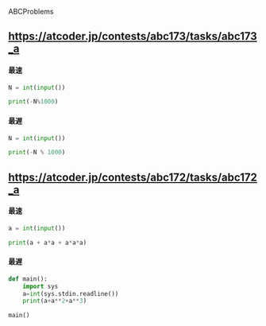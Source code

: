 ABCProblems

## https://atcoder.jp/contests/abc173/tasks/abc173_a

#### 最速

```python
N = int(input())

print(-N%1000)
```

#### 最遅

```python
N = int(input())

print(-N % 1000)
```

## https://atcoder.jp/contests/abc172/tasks/abc172_a

#### 最速

```python
a = int(input())

print(a + a*a + a*a*a)

```

#### 最遅

```python
def main():
    import sys
    a=int(sys.stdin.readline())
    print(a+a**2+a**3)

main()

```
